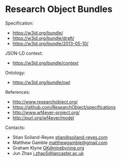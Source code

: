Research Object Bundles
=======================

Specification:
* https://w3id.org/bundle/
* https://w3id.org/bundle/draft/
* https://w3id.org/bundle/2013-05-10/

JSON-LD context:
* https://w3id.org/bundle/context

Ontology:
* https://w3id.org/bundle/owl

References:
* http://www.researchobject.org/
* https://github.com/ResearchObject/specifications
* http://www.wf4ever-project.org/
* http://purl.org/wf4ever/model

Contacts: 
* Stian Soiland-Reyes <stian@soiland-reyes.com>
* Matthew Gamble <matthewgamble@gmail.com>
* Graham Klyne <GK@ninebynine.org>
* Jun Zhao <j.zhao5@lancaster.ac.uk>
